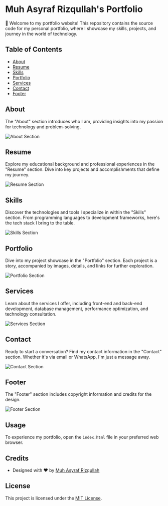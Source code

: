 # Muh Asyraf Rizqullah's Portfolio

🚀 Welcome to my portfolio website! This repository contains the source code for my personal portfolio, where I showcase my skills, projects, and journey in the world of technology.

## Table of Contents

- [About](#about)
- [Resume](#resume)
- [Skills](#skills)
- [Portfolio](#portfolio)
- [Services](#services)
- [Contact](#contact)
- [Footer](#footer)

## About

The "About" section introduces who I am, providing insights into my passion for technology and problem-solving.

![About Section](images/about.png)

## Resume

Explore my educational background and professional experiences in the "Resume" section. Dive into key projects and accomplishments that define my journey.

![Resume Section](images/resume.png)

## Skills

Discover the technologies and tools I specialize in within the "Skills" section. From programming languages to development frameworks, here's the tech stack I bring to the table.

![Skills Section](images/skills.png)

## Portfolio

Dive into my project showcase in the "Portfolio" section. Each project is a story, accompanied by images, details, and links for further exploration.

![Portfolio Section](images/portfolio.png)

## Services

Learn about the services I offer, including front-end and back-end development, database management, performance optimization, and technology consultation.

![Services Section](images/services.png)

## Contact

Ready to start a conversation? Find my contact information in the "Contact" section. Whether it's via email or WhatsApp, I'm just a message away.

![Contact Section](images/contact.png)

## Footer

The "Footer" section includes copyright information and credits for the design.

![Footer Section](images/footer.png)

## Usage

To experience my portfolio, open the `index.html` file in your preferred web browser.

## Credits

- Designed with ❤️ by [Muh Asyraf Rizqullah](https://api.whatsapp.com/send?phone=6282296420613)

## License

This project is licensed under the [MIT License](LICENSE).
